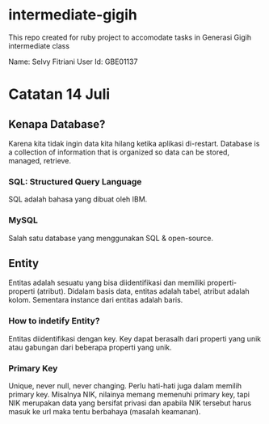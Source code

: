 # intermediate-gigih
This repo created for ruby project to accomodate tasks in Generasi Gigih intermediate class 

Name: Selvy Fitriani
User Id: GBE01137

# Catatan 14 Juli

## Kenapa Database?
Karena kita tidak ingin data kita hilang ketika aplikasi di-restart. Database is a collection of information
that is organized so data can be stored, managed, retrieve.

### SQL: Structured Query Language
SQL adalah bahasa yang dibuat oleh IBM.

### MySQL
Salah satu database yang menggunakan SQL & open-source.

## Entity
Entitas adalah sesuatu yang bisa diidentifikasi dan memiliki properti-properti (atribut).
Didalam basis data, entitas adalah tabel, atribut adalah kolom. Sementara instance dari entitas adalah baris.

### How to indetify Entity?
Entitas diidentifikasi dengan key. Key dapat berasalh dari properti yang unik atau gabungan dari beberapa properti yang unik.

### Primary Key
Unique, never null, never changing. Perlu hati-hati juga dalam memilih primary key. Misalnya NIK, nilainya
memang memenuhi primary key, tapi NIK merupakan data yang bersifat privasi dan apabila NIK tersebut
harus masuk ke url maka tentu berbahaya (masalah keamanan). 
